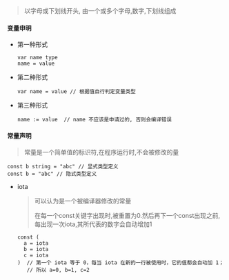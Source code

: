 > 以字母或下划线开头, 由一个或多个字母,数字,下划线组成

#### 变量申明 

* 第一种形式

  ```
  var name type
  name = value 
  ```

* 第二种形式

  ```
  var name = value // 根据值自行判定变量类型
  ```

* 第三种形式

  ```
  name := value  // name 不应该是申请过的, 否则会编译错误 
  ```

####  常量声明

> 常量是一个简单值的标识符,在程序运行时,不会被修改的量

```
const b string = "abc" // 显式类型定义 
const b = "abc" // 隐式类型定义 
```

* iota 

  > 可以认为是一个被编译器修改的常量
  >
  > 在每一个const关键字出现时,被重置为0.然后再下一个const出现之前,每出现一次iota,其所代表的数字会自动增加1

  ```
  const (
  	a = iota
  	b = iota
  	c = iota
  )  // 第一个 iota 等于 0，每当 iota 在新的一行被使用时，它的值都会自动加 1；
     // 所以 a=0, b=1, c=2 
  ```

  ​

  ​
